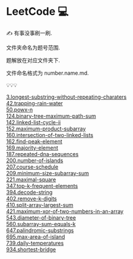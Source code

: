 # LeetCode 💻

✍  有事没事刷一刷.

文件夹命名为题号范围.

题解放在对应文件夹下.

文件命名格式为 number.name.md.

💡💡💡

[3.longest-substring-without-repeating-charaters](/000-099/3.longest-substring-without-repeating-charaters.md)    
[42.trapping-rain-water](/000-099/42.trapping-rain-water.md)    
[50.powx-n](/000-099/50.powx-n.md)    
[124.binary-tree-maximum-path-sum](/100-199/124.binary-tree-maximum-path-sum.md)    
[142.linked-list-cycle-ii](/100-199/142.linked-list-cycle-ii.md)    
[152.maximum-product-subarray](/100-199/152.maximum-product-subarray.md)    
[160.intersection-of-two-linked-lists](/100-199/160.intersection-of-two-linked-lists.md)    
[162.find-peak-element](/100-199/162.find-peak-element.md)    
[169.majority-element](/100-199/169.majority-element.md)    
[187.repeated-dna-sequences](/100-199/187.repeated-dna-sequences.md)    
[200.number-of-islands](/200-299/200.number-of-islands.md)    
[207.course-schedule](/200-299/207.course-schedule.md)    
[209.minimum-size-subarray-sum](/200-299/209.minimum-size-subarray-sum.md)    
[221.maximal-square](/200-299/221.maximal-square.md)    
[347.top-k-frequent-elements](/300-399/347.top-k-frequent-elements.md)    
[394.decode-string](/300-399/394.decode-string.md)    
[402.remove-k-digits](/400-499/402.remove-k-digits.md)    
[410.split-array-largest-sum](/400-499/410.split-array-largest-sum.md)    
[421.maximum-xor-of-two-numbers-in-an-array](/400-499/421.maximum-xor-of-two-numbers-in-an-array.md)    
[543.diameter-of-binary-tree](/500-599/543.diameter-of-binary-tree.md)    
[560.subarray-sum-equals-k](/500-599/560.subarray-sum-equals-k.md)    
[647.palindromic-substrings](/600-699/647.palindromic-substrings.md)    
[695.max-area-of-island](/600-699/695.max-area-of-island.md)    
[739.daily-temperatures](/700-799/739.daily-temperatures.md)    
[934.shortest-bridge](/900-999/934.shortest-bridge.md)    
